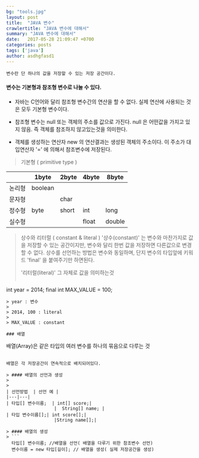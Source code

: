 ```yaml
---
bg: "tools.jpg"
layout: post
title:  "JAVA 변수"
crawlertitle: "JAVA 변수에 대해서"
summary: "JAVA 변수에 대해서"
date:   2017-05-28 21:09:47 +0700
categories: posts
tags: ['java']
author: asdhgfasd1
---
```



```
변수란 단 하나의 값을 저장할 수 있는 저장 공간이다.
```

#### 변수는 기본형과 참조형 변수로 나눌 수 있다.

- 자바는 C언어와 달리 참조형 변수간의 연산을 할 수 없다. 실제 연산에 사용되는 것은 모두 기본형 변수이다.

- 참조형 변수는 null 또는 객체의 주소를 값으로 가진다. null 은 어떤값을 가지고 있지 않음. 즉 객체를 참조하지 않고있는것을 의미한다.

- 객체를 생성하는 연산자 new 의 연산결과는 생성된 객체의 주소이다.
이 주소가 대입연산자 '=' 에 의해서 참조변수에 저장된다.

> 기본형 ( primitive type )
>
|   | 1byte  | 2byte | 4byte | 8byte |
|---|---|---|---|---|
| 논리형 |  boolean  | | | |
| 문자형 | | char | | |
| 정수형 | byte | short | int | long |
| 실수형 | | | float | double |

> 상수와 리터럴 ( constant & literal )
> '상수(constant)' 는 변수와 마찬가지로 값을 저장할 수 있는 공간이지만, 변수와 달리 한번 값을 저장하면 다른값으로 변경할 수 없다.
> 상수를 선언하는 방법은 변수와 동일하며, 단지 변수의 타입앞에 키워드 'final' 을 붙여주기만 하면된다.
>
> '리터럴(literal)' 그 자체로 값을 의미하는것
> ```java
 int year = 2014;
 final int MAX_VALUE = 100;
 ```
 > year : 변수
 >
 > 2014, 100 : literal
 >
 > MAX_VALUE : constant

### 배열

```
배열(Array)은 같은 타입의 여러 변수를 하나의 묶음으로 다루는 것
```

배열은 각 저장공간이 연속적으로 배치되어있다.

> #### 배열의 선언과 생성
>
>
| 선언방법  | 선언 예 |
|---|---|
| 타입[] 변수이름;  | int[] score;|
                  |  String[] name; |
| 타입 변수이름[];| int score[];|
                  |String name[];|

> #### 배열의 생성
> ```
  타입[] 변수이름; //배열을 선언( 배열을 다루기 위한 참조변수 선언)
  변수이름 = new 타입[길이]; // 배열을 생성( 실제 저장공간을 생성)
  ```
